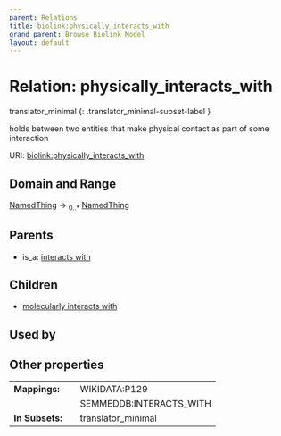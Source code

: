 ```yaml
---
parent: Relations
title: biolink:physically_interacts_with
grand_parent: Browse Biolink Model
layout: default
---
```


# Relation: physically_interacts_with

translator_minimal
{: .translator_minimal-subset-label }


holds between two entities that make physical contact as part of some interaction

URI: [biolink:physically_interacts_with](https://w3id.org/biolink/vocab/physically_interacts_with)

## Domain and Range

[NamedThing](NamedThing.md) ->  <sub>0..*</sub> [NamedThing](NamedThing.md)

## Parents

 *  is_a: [interacts with](interacts_with.md)

## Children

 *  [molecularly interacts with](molecularly_interacts_with.md)

## Used by


## Other properties

|  |  |  |
| --- | --- | --- |
| **Mappings:** | | WIKIDATA:P129 |
|  | | SEMMEDDB:INTERACTS_WITH |
| **In Subsets:** | | translator_minimal |

